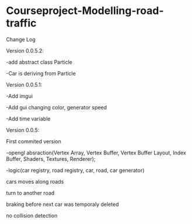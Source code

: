 # Courseproject-Modelling-road-traffic

Change Log

Version 0.0.5.2:

-add abstract class Particle

-Car is deriving from Particle


Version 0.0.5.1:

-Add imgui

-Add gui changing color, generator speed

-Add time variable


Version 0.0.5:

First commited version

-opengl absraction(Vertex Array, Vertex Buffer, Vertex Buffer Layout, Index Buffer, Shaders, Textures, Renderer);

-logic(car registry, road registry, car, road, car generator)

cars moves along roads

turn to another road

braking before next car was temporaly deleted

no collision detection

